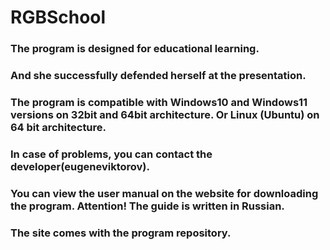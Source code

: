 # RGBSchool

### The program is designed for educational learning.
### And she successfully defended herself at the presentation.

### The program is compatible with Windows10 and Windows11 versions on 32bit and 64bit architecture. Or Linux (Ubuntu) on 64 bit architecture.
### In case of problems, you can contact the developer(eugeneviktorov).

### You can view the user manual on the website for downloading the program. Attention! The guide is written in Russian.
### The site comes with the program repository.